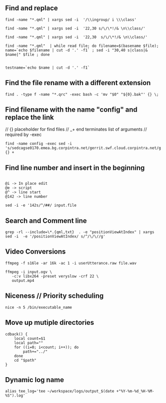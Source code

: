 ## Find and replace

```
find -name "*.qml" | xargs sed -i  '/\\ingroup/ i \\\class'

find -name "*.qml" | xargs sed -i  '22,30 s/\/\*!/& \n\\class/'

find -name "*.qml" | xargs sed -i  '22,30  s/\/\*!/& \n\\class/'

find -name "*.qml"  | while read file; do filename=$(basename $file); name=`echo $filename | cut -d '.' -f1` ; sed -i "30,40 s|class|& $name|" $file ; done


testname=`echo $name | cut -d '.' -f1`

```

## Find the file rename with a different extension

```
find . -type f -name "*.qrc" -exec bash -c 'mv "$0" "${0}.bak"' {} \;

```

## Find filename with the name "config" and replace the link
// {} placeholder for find files
// _+ end terminates list of arguments // required by -exec

```
find -name config -exec sed -i 's/sedcagse0170.emea.bg.corpintra.net/gerrit.swf.cloud.corpintra.net/g' {} +
```

## Find line number and insert in the beginning

```

@i -> In place edit
@e -> script
@^ -> line start
@142 -> line number

sed -i -e '142s/^/##/ input.file
```

## Search and Comment line
```
grep -rl --include=\*.{qml,txt}  . -e "positionViewAtIndex" | xargs sed -i  -e '/positionViewAtIndex/ s/^/\/\//g' 
```


## Video Conversions
```
ffmpeg -f s16le -ar 16k -ac 1 -i userUtterance.raw file.wav

ffmpeg -i input.ogv \
   -c:v libx264 -preset veryslow -crf 22 \
   output.mp4

```

## Niceness // Priority scheduling
```
nice -n 5 /bin/executable_name
```

## Move up mutiple directories
```
cdback() {
    local count=$1
    local path=""
    for ((i=0; i<count; i++)); do
        path+="../"
    done
    cd "$path"
}

```

## Dynamic log name

```
alias tee_log='tee ~/workspace/logs/output_$(date +"%Y-%m-%d_%H-%M-%S").log'
```



